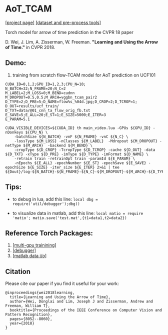 # AoT_TCAM
[[project page]](http://aot.csail.mit.edu/)
[[dataset and pre-process tools]](https://github.com/donglaiw/AoT_Dataset)

Torch model for arrow of time prediction in the CVPR 18 paper

D. Wei, J. Lim, A. Zisserman, W. Freeman.
<b>"Learning and Using the Arrow of Time."</b>
in CVPR 2018. 

## Demo:
1. training from scratch flow-TCAM model for AoT prediction  on UCF101
```
CUDA_ID=0,1,2;GPU_ID=1,2,3;CPU_N=10;
N_BATCH=32;N_FRAME=20;N_C=2
M_LABEL=2;M_LOSS=0;M_BEND=cudnn
M_DROPOUT=0.5,0.5;M_ARCH=vggbn_tcam_pair2
D_TYPE=2;D_PRE=5;D_NAME=flow%s_%04d.jpg;D_CROP=2;D_TCROP=1;
D_OUT=results/ucf_train/
D_TXT=data/@01_cnn_ta_flow_orig_fb.txt
E_SAVE=5;E_ALL=20;E_ST=1;E_SIZE=5000;E_ITER=3
E_PARAM=5.1

CUDA_VISIBLE_DEVICES=${CUDA_ID} th main_video.lua -GPUs ${GPU_ID} -nDonkeys ${CPU_N} \
    -batchSize ${N_BATCH} -vnF ${N_FRAME} -vnC ${N_C} \
    -lossType ${M_LOSS} -nClasses ${M_LABEL}  -Mdropout ${M_DROPOUT} -netType ${M_ARCH}  -backend ${M_BEND} \
    -cropType ${D_CROP} -TcropType ${D_TCROP} -cache ${D_OUT} -data ${D_TXT} -xType ${D_PRE} -imType ${D_TYPE} -imFormat ${D_NAME} \
    -retrain train -retrainOpt train -paramId ${E_PARAM} \
    -nEpochs ${E_ALL} -epochNumber ${E_ST} -epochSave ${E_SAVE} -epochSize ${E_SIZE} -iter_size ${E_ITER} 2>&1 | tee ${Dout}/log-${N_BATCH}-${N_FRAME}-${N_C}-${M_DROPOUT}-${M_ARCH}-${D_TYPE}-${D_PRE}-${D_CROP}-${D_TCROP}-${E_ALL}-${E_ST}-${E_ITER}.log
```

## Tips:
- to debug in lua, add this line:
`local dbg = require('util/debugger');dbg()`

- to visualize data in matlab, add this line:
`local matio = require 'matio'; matio.save('test.mat',{t1=data1,t2=data2})`

## Reference Torch Packages:
1.  [[multi-gpu trainining]](https://github.com/soumith/imagenet-multiGPU.torch)
2.  [[debugger]](https://github.com/slembcke/debugger.lua)
3.  [[matlab data i/o]](https://github.com/soumith/matio-ffi.torch)


## Citation
Please cite our paper if you find it useful for your work:
```
@inproceedings{wei2018learning,
  title={Learning and Using the Arrow of Time},
  author={Wei, Donglai and Lim, Joseph J and Zisserman, Andrew and Freeman, William T},
  booktitle={Proceedings of the IEEE Conference on Computer Vision and Pattern Recognition},
  pages={8052--8060},
  year={2018}
}
```
